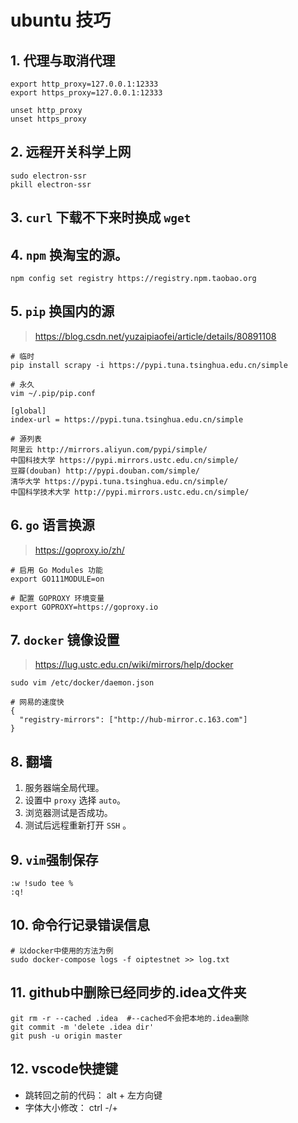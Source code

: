 # ubuntu 技巧
## 1. 代理与取消代理

```
export http_proxy=127.0.0.1:12333
export https_proxy=127.0.0.1:12333
```

```
unset http_proxy
unset https_proxy
```

## 2. 远程开关科学上网

```
sudo electron-ssr
pkill electron-ssr
```

## 3. `curl` 下载不下来时换成 `wget`

## 4. `npm` 换淘宝的源。
```
npm config set registry https://registry.npm.taobao.org
```

## 5. `pip` 换国内的源
> https://blog.csdn.net/yuzaipiaofei/article/details/80891108
```
# 临时
pip install scrapy -i https://pypi.tuna.tsinghua.edu.cn/simple
```
```
# 永久
vim ~/.pip/pip.conf

[global]
index-url = https://pypi.tuna.tsinghua.edu.cn/simple
```
```
# 源列表
阿里云 http://mirrors.aliyun.com/pypi/simple/ 
中国科技大学 https://pypi.mirrors.ustc.edu.cn/simple/ 
豆瓣(douban) http://pypi.douban.com/simple/ 
清华大学 https://pypi.tuna.tsinghua.edu.cn/simple/ 
中国科学技术大学 http://pypi.mirrors.ustc.edu.cn/simple/
```

## 6. `go` 语言换源
> https://goproxy.io/zh/
```
# 启用 Go Modules 功能
export GO111MODULE=on

# 配置 GOPROXY 环境变量
export GOPROXY=https://goproxy.io
```

## 7. `docker` 镜像设置
> https://lug.ustc.edu.cn/wiki/mirrors/help/docker

```
sudo vim /etc/docker/daemon.json

# 网易的速度快
{
  "registry-mirrors": ["http://hub-mirror.c.163.com"]
}
```
## 8. 翻墙
1. 服务器端全局代理。
2. 设置中 `proxy` 选择 `auto`。
3. 浏览器测试是否成功。
4. 测试后远程重新打开 `SSH` 。


## 9. `vim`强制保存
```
:w !sudo tee %
:q!
```

## 10. 命令行记录错误信息
```
# 以docker中使用的方法为例
sudo docker-compose logs -f oiptestnet >> log.txt 
```

## 11. github中删除已经同步的.idea文件夹
```
git rm -r --cached .idea  #--cached不会把本地的.idea删除
git commit -m 'delete .idea dir'
git push -u origin master
```

## 12. vscode快捷键
- 跳转回之前的代码：
    alt + 左方向键
- 字体大小修改：
    ctrl -/+ 
